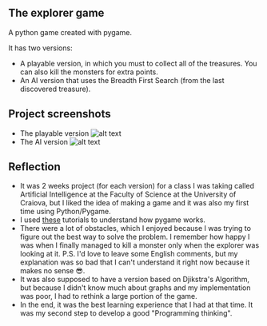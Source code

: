 
## The explorer game

A python game created with pygame.  

It has two versions:
- A playable version, in which you must to collect all of the treasures. You can also kill the monsters for extra points.
- An AI version that uses the Breadth First Search (from the last discovered treasure).

## Project screenshots

- The playable version
![alt text](https://i.imgur.com/gUR23Yo.gif)
- The AI version
![alt text](https://i.imgur.com/y8MupTM.png)

## Reflection
- It was 2 weeks project (for each version) for a class I was taking called Artificial Intelligence at the Faculty of Science at the University of Craiova, but I liked the idea of making a game and it was also my first time using Python/Pygame.
- I used [these](https://www.youtube.com/watch?v=3UxnelT9aCo) tutorials to understand how pygame works.
- There were a lot of obstacles, which I enjoyed because I was trying to figure out the best way to solve the problem. I remember how happy I was when I finally managed to kill a monster only when the explorer was looking at it. P.S. I'd love to leave some English comments, but my explanation was so bad that I can't understand it right now because it makes no sense 😎.
- It was also supposed to have a version based on Djikstra's Algorithm, but because I didn't know much about graphs and my implementation was poor, I had to rethink a large portion of the game.
- In the end, it was the best learning experience that I had at that time. It was my second step to develop a good "Programming thinking".
